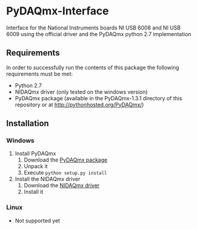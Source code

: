 # PyDAQmx-Interface
Interface for the National Instruments boards NI USB 6008 and NI USB 6009 using the official driver and the PyDAQmx python 2.7 implementation


## Requirements
In order to successfully run the contents of this package the following requirements must be met:

* Python 2.7
* NIDAQmx driver (only tested on the windows version)
* PyDAQmx package (available in the PyDAQmx-1.3.1 directory of this repository or at http://pythonhosted.org/PyDAQmx/)

## Installation 
### Windows 

1. Install PyDAQmx
    1. Download the [PyDAQmx package](https://pypi.python.org/packages/source/P/PyDAQmx/PyDAQmx-1.3.1.tar.gz)
    2. Unpack it 
    3. Execute ```python setup.py install```
2. Install the NIDAQmx driver
    1. Download the [NIDAQmx driver](http://ftp.ni.com/support/softlib/multifunction_daq/nidaqmx/9.8/NIDAQ980f3_downloader.exe)
    2. Install it 


### Linux 

* Not supported yet